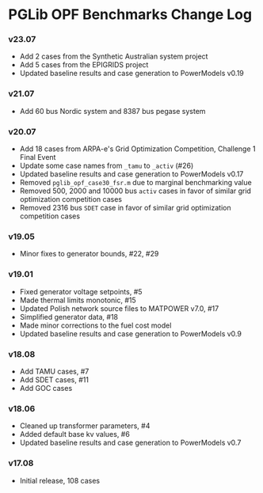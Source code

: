 PGLib OPF Benchmarks Change Log
===============================

### v23.07
- Add 2 cases from the Synthetic Australian system project
- Add 5 cases from the EPIGRIDS project
- Updated baseline results and case generation to PowerModels v0.19

### v21.07
- Add 60 bus Nordic system and 8387 bus pegase system

### v20.07
- Add 18 cases from ARPA-e's Grid Optimization Competition, Challenge 1 Final Event
- Update some case names from `_tamu` to `_activ` (#26)
- Updated baseline results and case generation to PowerModels v0.17
- Removed `pglib_opf_case30_fsr.m` due to marginal benchmarking value
- Removed 500, 2000 and 10000 bus `activ` cases in favor of similar grid optimization competition cases
- Removed 2316 bus `SDET` case in favor of similar grid optimization competition cases

### v19.05
- Minor fixes to generator bounds, #22, #29

### v19.01
- Fixed generator voltage setpoints, #5
- Made thermal limits monotonic, #15
- Updated Polish network source files to MATPOWER v7.0, #17
- Simplified generator data, #18
- Made minor corrections to the fuel cost model
- Updated baseline results and case generation to PowerModels v0.9

### v18.08
- Add TAMU cases, #7
- Add SDET cases, #11
- Add GOC cases

### v18.06
- Cleaned up transformer parameters, #4
- Added default base kv values, #6
- Updated baseline results and case generation to PowerModels v0.7

### v17.08
- Initial release, 108 cases

